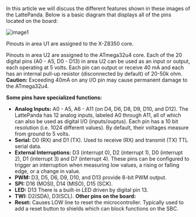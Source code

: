 In this article we will discuss the different features shown in these images of the LattePanda. Below is a basic diagram that displays all of the pins located on the board:

![image1](https://i.imgur.com/QCrLM6d.png)

Pinouts in area U1 are assigned to the X-Z8350 core.

Pinouts in area U2 are assigned to the ATmega32u4 core. Each of the 20 digital pins (A0 - A5, D0 - D13) in area U2 can be used as an input or output, each operating at 5 volts. Each pin can output or receive 40 mA and each has an internal pull-up resistor (disconnected by default) of 20-50k ohm.
**Caution:** Exceeding 40mA on any I/O pin may cause permanent damage to the ATmega32u4. 

**Some pins have specialized functions:**

- **Analog Inputs:** A0 - A5, A6 - A11 (on D4, D6, D8, D9, D10, and D12). The LattePanda has 12 analog inputs, labeled A0 through A11, all of which can also be used as digital I/O (inputs/ouptus). Each pin has a 10 bit resolution (i.e. 1024 different values). By default, their voltages measure from ground to 5 volts.
- **Serial:** D0 (RX) and D1 (TX). Used to receive (RX) and transmit (TX) TTL serial data.
- **External Interruptions:** D3 (interrupt 0), D2 (interrupt 1), D0 (interrupt 2), D1 (interrupt 3) and D7 (interrupt 4). These pins can be configured to trigger an interruption when measuring low values, a rising or falling edge, or a change in value.
- **PWM:** D3, D5, D6, D9, D10, and D13 provide 8-bit PWM output.
- **SPI:** D16 (MOSI), D14 (MISO), D15 (SCK).
- **LED:** D13 There is a built-in LED driven by digital pin 13.
- **TWI:** D2(SDA), D3(SCL). **Other pins on the board:**
- **Reset:** Causes LOW line to reset the microcontroller. Typically used to add a reset button to shields which can block functions on the SBC.
